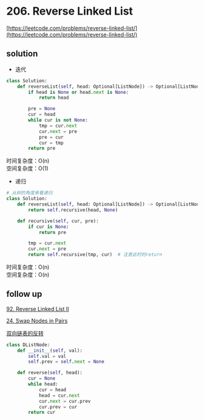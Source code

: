 # 206. Reverse Linked List

[https://leetcode.com/problems/reverse-linked-list/](https://leetcode.com/problems/reverse-linked-list/)

## solution

- 迭代

```python
class Solution:
    def reverseList(self, head: Optional[ListNode]) -> Optional[ListNode]:
        if head is None or head.next is None:
            return head

        pre = None
        cur = head
        while cur is not None:
            tmp = cur.next
            cur.next = pre
            pre = cur
            cur = tmp
        return pre
```

时间复杂度：O(n) <br>
空间复杂度：O(1)

- 递归

```python
# 从树的角度来看递归
class Solution:
    def reverseList(self, head: Optional[ListNode]) -> Optional[ListNode]:
        return self.recursive(head, None)

    def recursive(self, cur, pre):
        if cur is None:
            return pre

        tmp = cur.next
        cur.next = pre
        return self.recursive(tmp, cur)  # 注意此时的return
```

时间复杂度：O(n) <br>
空间复杂度：O(n)

## follow up

[92. Reverse Linked List II](./92.%20Reverse%20Linked%20List%20II.md)

[24. Swap Nodes in Pairs](./24.%20Swap%20Nodes%20in%20Pairs.md)

[双向链表的反转]()

```python
class DListNode:
    def __init__(self, val):
        self.val = val
        self.prev = self.next = None

    def reverse(self, head):
        cur = None
        while head:
            cur = head
            head = cur.next
            cur.next = cur.prev
            cur.prev = cur
        return cur
```
